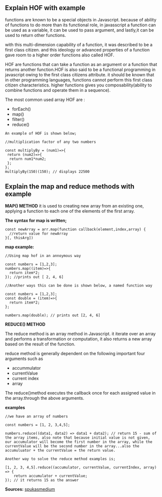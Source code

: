 ## Explain HOF with example 

functions are known to be a special objects in Javascript. because of ability of functions to do more than its functional role, in javasscript a function can be used as a variable, it can be used to pass argument, and lastly,it can be used to return other functions.

with this multi-dimension capability of a function, it was described to be a first class citizen. and this ideology or advanced properties of a function gave room to a higher order functions also called HOF.

HOF are functions that can take a function as an argument or a function that returns another function.HOF is also said to be a functional programming in javascript owing to the first class citizens attribute. it should be known that in other programming languages, functions cannot perform this first class citizen characteristics. higher functions gives you composability(ability to combine functions and operate them in a sequence).

The most common used array HOF are :
* forEach()
* map()
* filter()
* reduce()
```
An example of HOF is shown below;

//multiplication factor of any two numbers

const multiplyBy = (num1)=>{
 return (num2)=>{
  return num1*num2;
 };
};
multiplyBy(150)(150); // displays 22500
```


## Explain the map and reduce methods with example

**MAP() METHOD**
it is used to creating new array from an existing one, applying a function to each one of the elements of the first array.

**The syntax for map is written;**
```
const newArray = arr.map(function callback(element,index,array) {
  //return value for newArray
}[, thisArg])
```

**map example:**
```
//Using map hof in an annoymous way

const numbers = [1,2,3];
numbers.map((item)=>{
  return item*2;
}); //prints out [ 2, 4, 6]

//Another ways this can be done is shown below, a named function way

const numbers = [1,2,3];
const double = (item)=>{
  return item*2;
};

numbers.map(double); // prints out [2, 4, 6]
```


**REDUCE() METHOD**

The reduce method is an array method in Javascript. it iterate over an array and performs a transformation or computation, it also returns a new array based on the result of the function. 


reduce method is generally dependent on the following important four arguments such as 

* accummulator
* currentValue
* current index
* array

The reduce()method executes the callback once for each assigned value in the array.through the above arguments.

**examples**
```
//we have an array of numbers

const numbers = [1, 2, 3,4,5];

numbers.reduce((data1, data2) => data1 + data2); // return 15 - sum of the array items, also note that because initial value is not given, our accumulator will become the first number in the array, while the currentValue will be the second number in the array...also the accumuluator + the currentValue = the return value.

Another way to solve the reduce method examples is;

[1, 2, 3, 4,5].reduce((accumulator, currentValue, currentIndex, array) => {
    return accumulator + currentValue;
}); // it returns 15 as the answer
```

**Sources:** [spukas](https://dev.to/spukas/higher-order-functions-in-javascript-1f4n)[medium](https://medium.com/swlh/advanced-concepts-in-javascript-higher-order-functions-hof-ecd673a2a3f7)

